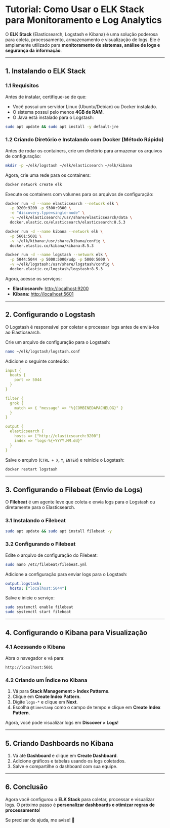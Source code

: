 # **Tutorial: Como Usar o ELK Stack para Monitoramento e Log Analytics**

O **ELK Stack** (Elasticsearch, Logstash e Kibana) é uma solução poderosa para coleta, processamento, armazenamento e visualização de logs. Ele é amplamente utilizado para **monitoramento de sistemas, análise de logs e segurança da informação**.

---

## **1. Instalando o ELK Stack**

### **1.1 Requisitos**

Antes de instalar, certifique-se de que:

- Você possui um servidor Linux (Ubuntu/Debian) ou Docker instalado.
- O sistema possui pelo menos **4GB de RAM**.
- O Java está instalado para o Logstash:

```sh
sudo apt update && sudo apt install -y default-jre
```

### **1.2 Criando Diretório e Instalando com Docker (Método Rápido)**

Antes de rodar os containers, crie um diretório para armazenar os arquivos de configuração:
```sh
mkdir -p ~/elk/logstash ~/elk/elasticsearch ~/elk/kibana
```

Agora, crie uma rede para os containers:
```sh
docker network create elk
```

Execute os containers com volumes para os arquivos de configuração:
```sh
docker run -d --name elasticsearch --network elk \
  -p 9200:9200 -p 9300:9300 \
  -e "discovery.type=single-node" \
  -v ~/elk/elasticsearch:/usr/share/elasticsearch/data \
  docker.elastic.co/elasticsearch/elasticsearch:8.5.3
```
```sh
docker run -d --name kibana --network elk \
  -p 5601:5601 \
  -v ~/elk/kibana:/usr/share/kibana/config \
  docker.elastic.co/kibana/kibana:8.5.3
```
```sh
docker run -d --name logstash --network elk \
  -p 5044:5044 -p 5000:5000/udp -p 5000:5000 \
  -v ~/elk/logstash:/usr/share/logstash/config \
  docker.elastic.co/logstash/logstash:8.5.3
```

Agora, acesse os serviços:

- **Elasticsearch:** [http://localhost:9200](http://localhost:9200)
- **Kibana:** [http://localhost:5601](http://localhost:5601)

---

## **2. Configurando o Logstash**

O Logstash é responsável por coletar e processar logs antes de enviá-los ao Elasticsearch.

Crie um arquivo de configuração para o Logstash:
```sh
nano ~/elk/logstash/logstash.conf
```

Adicione o seguinte conteúdo:

```yaml
input {
  beats {
    port => 5044
  }
}

filter {
  grok {
    match => { "message" => "%{COMBINEDAPACHELOG}" }
  }
}

output {
  elasticsearch {
    hosts => ["http://elasticsearch:9200"]
    index => "logs-%{+YYYY.MM.dd}"
  }
}
```

Salve o arquivo (`CTRL + X`, `Y`, `ENTER`) e reinicie o Logstash:

```sh
docker restart logstash
```

---

## **3. Configurando o Filebeat (Envio de Logs)**

O **Filebeat** é um agente leve que coleta e envia logs para o Logstash ou diretamente para o Elasticsearch.

### **3.1 Instalando o Filebeat**

```sh
sudo apt update && sudo apt install filebeat -y
```

### **3.2 Configurando o Filebeat**

Edite o arquivo de configuração do Filebeat:

```sh
sudo nano /etc/filebeat/filebeat.yml
```

Adicione a configuração para enviar logs para o Logstash:

```yaml
output.logstash:
  hosts: ["localhost:5044"]
```

Salve e inicie o serviço:

```sh
sudo systemctl enable filebeat
sudo systemctl start filebeat
```

---

## **4. Configurando o Kibana para Visualização**

### **4.1 Acessando o Kibana**

Abra o navegador e vá para:

```
http://localhost:5601
```

### **4.2 Criando um Índice no Kibana**

1. Vá para **Stack Management > Index Patterns**.
2. Clique em **Create Index Pattern**.
3. Digite `logs-*` e clique em **Next**.
4. Escolha `@timestamp` como o campo de tempo e clique em **Create Index Pattern**.

Agora, você pode visualizar logs em **Discover > Logs**!

---

## **5. Criando Dashboards no Kibana**

1. Vá até **Dashboard** e clique em **Create Dashboard**.
2. Adicione gráficos e tabelas usando os logs coletados.
3. Salve e compartilhe o dashboard com sua equipe.

---

## **6. Conclusão**

Agora você configurou o **ELK Stack** para coletar, processar e visualizar logs. O próximo passo é **personalizar dashboards e otimizar regras de processamento**!

Se precisar de ajuda, me avise! 🚀

